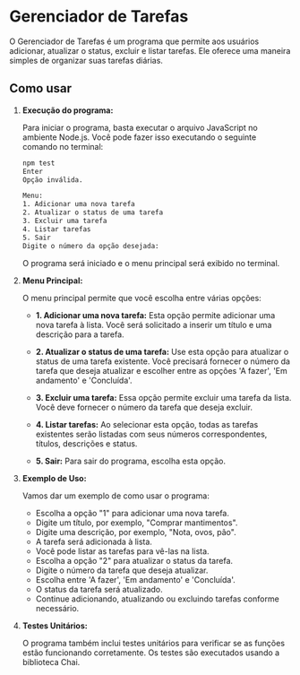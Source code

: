 # Gerenciador de Tarefas

O Gerenciador de Tarefas é um programa que permite aos usuários adicionar, atualizar o status, excluir e listar tarefas. Ele oferece uma maneira simples de organizar suas tarefas diárias.

## Como usar

1. **Execução do programa:**

   Para iniciar o programa, basta executar o arquivo JavaScript no ambiente Node.js. Você pode fazer isso executando o seguinte comando no terminal:

   ```bash
   npm test
   Enter
   Opção inválida.

   Menu:
   1. Adicionar uma nova tarefa
   2. Atualizar o status de uma tarefa
   3. Excluir uma tarefa
   4. Listar tarefas
   5. Sair
   Digite o número da opção desejada:
   ```

   O programa será iniciado e o menu principal será exibido no terminal.

2. **Menu Principal:**

   O menu principal permite que você escolha entre várias opções:

   - **1. Adicionar uma nova tarefa:** Esta opção permite adicionar uma nova tarefa à lista. Você será solicitado a inserir um título e uma descrição para a tarefa.

   - **2. Atualizar o status de uma tarefa:** Use esta opção para atualizar o status de uma tarefa existente. Você precisará fornecer o número da tarefa que deseja atualizar e escolher entre as opções 'A fazer', 'Em andamento' e 'Concluída'.

   - **3. Excluir uma tarefa:** Essa opção permite excluir uma tarefa da lista. Você deve fornecer o número da tarefa que deseja excluir.

   - **4. Listar tarefas:** Ao selecionar esta opção, todas as tarefas existentes serão listadas com seus números correspondentes, títulos, descrições e status.

   - **5. Sair:** Para sair do programa, escolha esta opção.

3. **Exemplo de Uso:**

   Vamos dar um exemplo de como usar o programa:

   - Escolha a opção "1" para adicionar uma nova tarefa.
   - Digite um título, por exemplo, "Comprar mantimentos".
   - Digite uma descrição, por exemplo, "Nota, ovos, pão".
   - A tarefa será adicionada à lista.
   - Você pode listar as tarefas para vê-las na lista.
   - Escolha a opção "2" para atualizar o status da tarefa.
   - Digite o número da tarefa que deseja atualizar.
   - Escolha entre 'A fazer', 'Em andamento' e 'Concluída'.
   - O status da tarefa será atualizado.
   - Continue adicionando, atualizando ou excluindo tarefas conforme necessário.

4. **Testes Unitários:**

   O programa também inclui testes unitários para verificar se as funções estão funcionando corretamente. Os testes são executados usando a biblioteca Chai.
